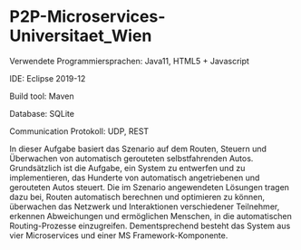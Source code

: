 # P2P-Microservices-Universitaet_Wien



Verwendete Programmiersprachen: Java11, HTML5 + Javascript 

IDE: Eclipse 2019-12 

Build tool: Maven 

Database: SQLite 

Communication Protokoll: UDP, REST


In dieser Aufgabe basiert das Szenario auf dem Routen, Steuern und Überwachen von automatisch gerouteten selbstfahrenden Autos. Grundsätzlich ist die Aufgabe, ein System zu entwerfen und zu implementieren, das Hunderte von automatisch angetriebenen und gerouteten Autos steuert. Die im Szenario angewendeten Lösungen tragen dazu bei, Routen automatisch berechnen und optimieren zu können, überwachen das Netzwerk und Interaktionen verschiedener Teilnehmer, erkennen Abweichungen und ermöglichen Menschen, in die automatischen Routing-Prozesse einzugreifen. Dementsprechend besteht das System aus vier Microservices und einer MS Framework-Komponente.

